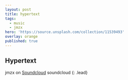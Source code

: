 ```yaml
---
layout: post
title: hypertext
tags:
  - music
  - jmzx
hero: 'https://source.unsplash.com/collection/11539493'
overlay: orange
published: true
---
```

## Hypertext
jmzx on [Soundcloud](https://www.soundcloud.com/jmzx/dealin-minds-preview)
soundcloud
{: .lead}
[^1]: soundcloud
